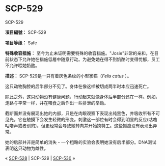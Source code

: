 # SCP-529
                        




SCP-529



**項目編號：** SCP-529

**項目等级：** Safe

**特殊收容措施：** 至今为止未证明需要特殊的收容措施。"Josie"非常的亲和，在目前状态下允许她在措施低層中随意行动。为避免她在得不到奶酪时变得忧郁，员工不允许喂她奶酪。

**描述：** SCP-529是一只有着灰色条纹的小型家猫（*Felis catus* ）。

这只动物胸腔的后半部分不见了。身体在像这样被切成两半时本应迅速死亡。

除此之外，这只动物没有健康问题，行动起来就像身体后半部分还在一样。例如，走路与平常一样，并在喂食之后作出一些排泄的举动。

截断面并没有展现出她的内部，只是在肉眼观察下表现出纯黑色，并吸收所有不可见光。它在触摸下会发生轻微的形变。刺激这一部位有时会得到明显的反应(咕噜咕噜声或者别的)，但更经常会导致她转向并开始挠特工。这些抓痕没有表现出异常。

她的后部并非是简单的消失 - 一个粗略的实验会表明她没有后半部分。DNA测试表明这只动物为雌性。



« [SCP-528](/scp-528) | SCP-529 | [SCP-530](/scp-530) »





                    